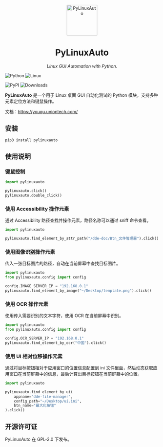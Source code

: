 <p align="center">
  <a href="https://github.com/linuxdeepin-QAeggs/pylinuxauto">
    <img src="./assets/logo.png" width="100" alt="PyLinuxAuto">
  </a>
</p>
<h1 align="center">PyLinuxAuto</h1>
<p align="center">
    <em>Linux GUI Automation with Python.</em>
</p>

![Python](https://img.shields.io/badge/Python-007CFF?style=for-the-badge&logo=Python&logoColor=white)
![Linux](https://img.shields.io/badge/Linux-007CFF?style=for-the-badge&logo=linux&logoColor=white)

![PyPI](https://img.shields.io/pypi/v/pylinuxauto?style=flat&logo=github&link=https%3A%2F%2Fpypi.org%2Fproject%2Fpylinuxauto%2F&color=%23F79431)
![Downloads](https://static.pepy.tech/badge/pylinuxauto)

**PyLinuxAuto** 是一个用于 Linux 桌面 GUI 自动化测试的 Python 模块，支持多种元素定位方法和键鼠操作。

文档：https://youqu.uniontech.com/

## 安装

```bash
pip3 install pylinuxauto
```

## 使用说明

### 键鼠控制

```python
import pylinuxauto

pylinuxauto.click()
pylinuxauto.double_click()
```

### 使用 Accessibility 操作元素

通过 Accessibility 路径查找并操作元素，路径名称可以通过 sniff 命令查看。

```python
import pylinuxauto

pylinuxauto.find_element_by_attr_path("/dde-doc/Btn_文件管理器").click()
```

### 使用图像识别操作元素

传入一张目标图片的路径，自动在当前屏幕中查找目标图片。

```python
import pylinuxauto
from pylinuxauto.config import config

config.IMAGE_SERVER_IP = "192.168.0.1"
pylinuxauto.find_element_by_image("~/Desktop/template.png").click()
```

### 使用 OCR 操作元素

使用传入需要识别的文本字符，使用 OCR 在当前屏幕中识别。

```python
import pylinuxauto
from pylinuxauto.config import config

config.OCR_SERVER_IP = "192.168.0.1"
pylinuxauto.find_element_by_ocr("中国").click()
```

### 使用 UI 相对位移操作元素

通过将目标按钮相对于应用窗口的位置信息配置到 ini 文件里面，然后动态获取应用窗口在当前屏幕中的信息，最后计算出目标按钮在当前屏幕中的位置。

```python
import pylinuxauto

pylinuxauto.find_element_by_ui(
    appname="dde-file-manager",
    config_path="~/Desktop/ui.ini",
    btn_name="最大化按钮"
).click()
```

## 开源许可证

PyLinuxAuto 在 GPL-2.0 下发布。
